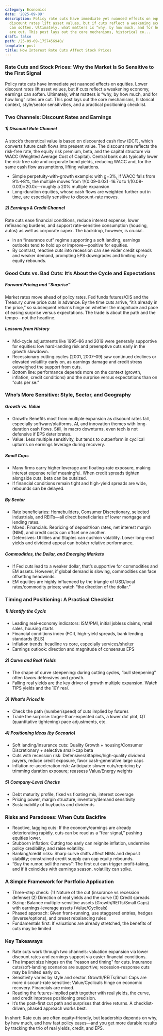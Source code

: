 ```yaml
---
category: Economics
date: '2025-09-09'
description: Policy rate cuts have immediate yet nuanced effects on equities. Lower
  discount rates lift asset values, but if cuts reflect a weakening economy, earnings
  can soften. Ultimately, what matters is “why, by how much, and for how long” rates
  are cut. This post lays out the core mechanisms, historical co...
draft: false
path: /25-09-09-1757456940/
template: post
title: How Interest Rate Cuts Affect Stock Prices
---
```


### Rate Cuts and Stock Prices: Why the Market Is So Sensitive to the First Signal

Policy rate cuts have immediate yet nuanced effects on equities. Lower discount rates lift asset values, but if cuts reflect a weakening economy, earnings can soften. Ultimately, what matters is “why, by how much, and for how long” rates are cut. This post lays out the core mechanisms, historical context, style/sector sensitivities, and a practical positioning checklist.

### Two Channels: Discount Rates and Earnings

##### 1) Discount Rate Channel

A stock’s theoretical value is based on discounted cash flow (DCF), which converts future cash flows into present value. The discount rate reflects the risk-free rate, the equity risk premium, beta, and the capital structure via WACC (Weighted Average Cost of Capital). Central bank cuts typically lower the risk-free rate and corporate bond yields, reducing WACC and, for the same cash flow assumptions, lifting valuations.

- Simple perpetuity-with-growth example: with g=3%, if WACC falls from 9%→8%, the multiple moves from 1/(0.09-0.03)=16.7x to 1/(0.08-0.03)=20.0x—roughly a 20% multiple expansion.
- Long-duration equities, whose cash flows are weighted further out in time, are especially sensitive to discount-rate moves.

##### 2) Earnings & Credit Channel

Rate cuts ease financial conditions, reduce interest expense, lower refinancing burdens, and support rate-sensitive consumption (housing, autos) as well as corporate capex. The backdrop, however, is crucial.

- In an “insurance cut” regime supporting a soft landing, earnings outlooks tend to hold up or improve—positive for equities.
- By contrast, reactive cuts into recession can see wider credit spreads and weaker demand, prompting EPS downgrades and limiting early equity rebounds.

### Good Cuts vs. Bad Cuts: It’s About the Cycle and Expectations

##### Forward Pricing and “Surprise”

Market rates move ahead of policy rates. Fed funds futures/OIS and the Treasury curve price cuts in advance. By the time cuts arrive, “it’s already in the price,” so subsequent returns hinge on whether the magnitude and pace of easing surprise versus expectations. The trade is about the path and the tempo—not the headline.

##### Lessons from History

- Mid-cycle adjustments like 1995–96 and 2019 were generally supportive for equities: low hard-landing risk and preemptive cuts early in the growth slowdown.
- Recessionary cutting cycles (2001, 2007–09) saw continued declines or elevated volatility early on, as earnings damage and credit stress outweighed the support from cuts.
- Bottom line: performance depends more on the context (growth, inflation, credit conditions) and the surprise versus expectations than on “cuts per se.”

### Who’s More Sensitive: Style, Sector, and Geography

##### Growth vs. Value

- Growth: Benefits most from multiple expansion as discount rates fall, especially software/platforms, AI, and innovation themes with long-duration cash flows. Still, in macro downturns, even tech is not defensive if EPS deteriorates.
- Value: Less multiple sensitivity, but tends to outperform in cyclical upturns on earnings leverage during recovery.

##### Small Caps

- Many firms carry higher leverage and floating-rate exposure, making interest expense relief meaningful. When credit spreads tighten alongside cuts, beta can be outsized.
- If financial conditions remain tight and high-yield spreads are wide, rebounds can be delayed.

##### By Sector

- Rate beneficiaries: Homebuilders, Consumer Discretionary, selected Industrials, and REITs—all direct beneficiaries of lower mortgage and lending rates.
- Mixed: Financials. Repricing of deposit/loan rates, net interest margin (NIM), and credit costs can offset one another.
- Defensives: Utilities and Staples can cushion volatility. Lower long-end yields and dividend appeal can bolster relative performance.

##### Commodities, the Dollar, and Emerging Markets

- If Fed cuts lead to a weaker dollar, that’s supportive for commodities and EM assets. However, if global demand is slowing, commodities can face offsetting headwinds.
- EM equities are highly influenced by the triangle of USD/local rates/commodity prices; watch “the direction of the dollar.”

### Timing and Positioning: A Practical Checklist

##### 1) Identify the Cycle

- Leading real-economy indicators: ISM/PMI, initial jobless claims, retail sales, housing starts
- Financial conditions index (FCI), high-yield spreads, bank lending standards (BLS)
- Inflation trends: headline vs core, especially services/shelter
- Earnings outlook: direction and magnitude of consensus EPS

##### 2) Curve and Real Yields

- The shape of curve steepening: during cutting cycles, “bull steepening” often favors defensives and growth.
- Falling real yields are the key driver of growth multiple expansion. Watch TIPS yields and the 10Y real.

##### 3) What’s Priced In

- Check the path (number/speed) of cuts implied by futures
- Trade the surprise: larger-than-expected cuts, a lower dot plot, QT (quantitative tightening) pace adjustments, etc.

##### 4) Positioning Ideas (by Scenario)

- Soft landing/insurance cuts: Quality Growth + housing/Consumer Discretionary + selective small-cap beta
- Cuts with recession risk: Defensives/Staples/high-quality dividend payers, reduce credit exposure, favor cash-generative large caps
- Inflation re-acceleration risk: Anticipate slower cuts/repricing by trimming duration exposure; reassess Value/Energy weights

##### 5) Company-Level Checks

- Debt maturity profile, fixed vs floating mix, interest coverage
- Pricing power, margin structure, inventory/demand sensitivity
- Sustainability of buybacks and dividends

### Risks and Paradoxes: When Cuts Backfire

- Reactive, lagging cuts: If the economy/earnings are already deteriorating rapidly, cuts can be read as a “fear signal,” pushing equities lower.
- Stubborn inflation: Cutting too early can reignite inflation, undermine policy credibility, and raise volatility.
- Banking/credit risks: Sharp curve shifts affect NIMs and deposit stability; constrained credit supply can cap equity rebounds.
- “Buy the rumor, sell the news”: The first cut can trigger profit-taking, and if it coincides with earnings season, volatility can spike.

### A Simple Framework for Portfolio Application

- Three-step check: (1) Nature of the cut (insurance vs recession defense) (2) Direction of real yields and the curve (3) Credit spreads
- Sizing: Balance multiple-sensitive assets (Growth/REITs/Small Caps) with earnings-leverage assets (Value/Cyclicals)
- Phased approach: Given front-running, use staggered entries, hedges (inverse/options), and preset rebalancing rules
- Fundamentals first: If valuations are already stretched, the benefits of cuts may be limited

### Key Takeaways

- Rate cuts work through two channels: valuation expansion via lower discount rates and earnings support via easier financial conditions.
- The impact size hinges on the “reason and timing” for cuts. Insurance cuts/soft-landing scenarios are supportive; recession-response cuts may be limited early on.
- Sensitivity varies by style and sector. Growth/REITs/Small Caps are more discount-rate sensitive; Value/Cyclicals hinge on economic recovery. Financials are mixed.
- Reading the futures-implied path together with real yields, the curve, and credit improves positioning precision.
- It’s the post–first cut path and surprises that drive returns. A checklist-driven, phased approach works best.

In short: Rate cuts are often equity-friendly, but leadership depends on why, by how much, and how fast policy eases—and you get more durable results by tracking the trio of real yields, credit, and EPS.
